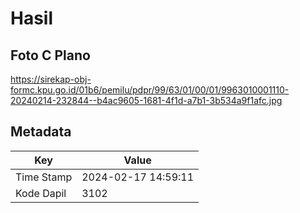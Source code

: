 # Hasil

## Foto C Plano

https://sirekap-obj-formc.kpu.go.id/01b6/pemilu/pdpr/99/63/01/00/01/9963010001110-20240214-232844--b4ac9605-1681-4f1d-a7b1-3b534a9f1afc.jpg


## Metadata

| Key        | Value               |
| ---------- | ------------------- |
| Time Stamp | 2024-02-17 14:59:11 |
| Kode Dapil | 3102                |




